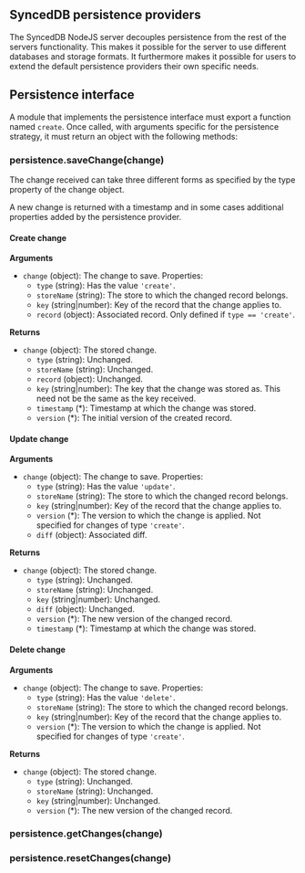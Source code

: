 SyncedDB persistence providers
------------------------------

The SyncedDB NodeJS server decouples persistence from the rest of the servers
functionality. This makes it possible for the server to use different
databases and storage formats. It furthermore makes it possible for users
to extend the default persistence providers their own specific needs.

Persistence interface
---------------------

A module that implements the persistence interface must export a function
named `create`. Once called, with arguments specific for the persistence strategy,
it must return an object with the following methods:

### persistence.saveChange(change)

The change received can take three different forms as specified by
the type property of the change object.

A new change is returned with a timestamp and in some cases additional
properties added by the persistence provider.

#### Create change

__Arguments__
* `change` (object): The change to save. Properties:
  * `type` (string): Has the value `'create'`.
  * `storeName` (string): The store to which the changed record belongs.
  * `key` (string|number): Key of the record that the change applies to.
  * `record` (object): Associated record. Only defined if `type == 'create'`.

__Returns__
* `change` (object): The stored change.
  * `type` (string): Unchanged.
  * `storeName` (string): Unchanged.
  * `record` (object): Unchanged.
  * `key` (string|number): The key that the change was stored as. This need
    not be the same as the key received.
  * `timestamp` (\*): Timestamp at which the change was stored.
  * `version` (\*): The initial version of the created record.

#### Update change

__Arguments__

* `change` (object): The change to save. Properties:
  * `type` (string): Has the value `'update'`.
  * `storeName` (string): The store to which the changed record belongs.
  * `key` (string|number): Key of the record that the change applies to.
  * `version` (\*): The version to which the change is applied. Not specified
    for changes of type `'create'`.
  * `diff` (object): Associated diff.

__Returns__

* `change` (object): The stored change.
  * `type` (string): Unchanged.
  * `storeName` (string): Unchanged.
  * `key` (string|number): Unchanged.
  * `diff` (object): Unchanged.
  * `version` (\*): The new version of the changed record.
  * `timestamp` (\*): Timestamp at which the change was stored.

#### Delete change

__Arguments__

* `change` (object): The change to save. Properties:
  * `type` (string): Has the value `'delete'`.
  * `storeName` (string): The store to which the changed record belongs.
  * `key` (string|number): Key of the record that the change applies to.
  * `version` (\*): The version to which the change is applied. Not specified
    for changes of type `'create'`.

__Returns__

* `change` (object): The stored change.
  * `type` (string): Unchanged.
  * `storeName` (string): Unchanged.
  * `key` (string|number): Unchanged.
  * `version` (\*): The new version of the changed record.

### persistence.getChanges(change)

### persistence.resetChanges(change)
